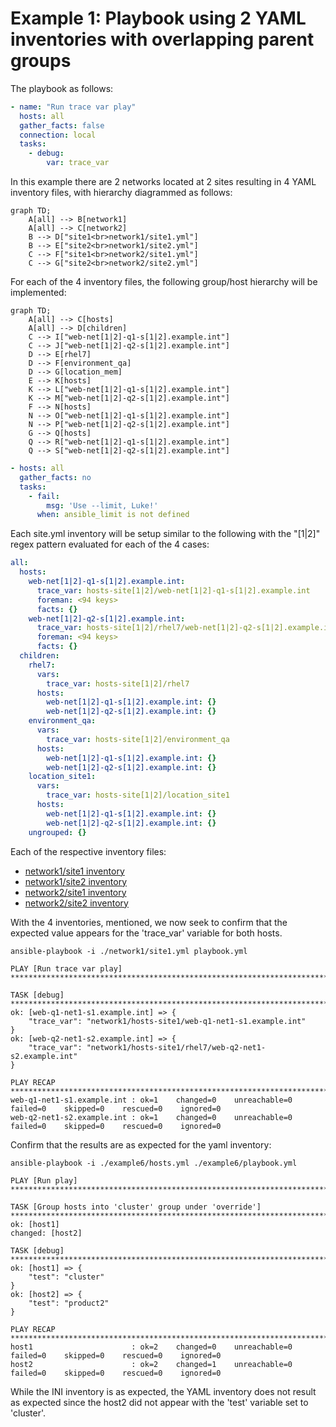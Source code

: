 
# Example 1: Playbook using 2 YAML inventories with overlapping parent groups  

The playbook as follows:

```yaml
- name: "Run trace var play"
  hosts: all
  gather_facts: false
  connection: local
  tasks:
    - debug:
        var: trace_var
```

In this example there are 2 networks located at 2 sites resulting in 4 YAML inventory files, with hierarchy diagrammed as follows:

```mermaid
graph TD;
    A[all] --> B[network1]
    A[all] --> C[network2]
    B --> D["site1<br>network1/site1.yml"]
    B --> E["site2<br>network1/site2.yml"]
    C --> F["site1<br>network2/site1.yml"]
    C --> G["site2<br>network2/site2.yml"]
```


For each of the 4 inventory files, the following group/host hierarchy will be implemented:

```mermaid
graph TD;
    A[all] --> C[hosts]
    A[all] --> D[children]
    C --> I["web-net[1|2]-q1-s[1|2].example.int"]
    C --> J["web-net[1|2]-q2-s[1|2].example.int"]
    D --> E[rhel7]
    D --> F[environment_qa]
    D --> G[location_mem]
    E --> K[hosts]
    K --> L["web-net[1|2]-q1-s[1|2].example.int"]
    K --> M["web-net[1|2]-q2-s[1|2].example.int"]
    F --> N[hosts]
    N --> O["web-net[1|2]-q1-s[1|2].example.int"]
    N --> P["web-net[1|2]-q2-s[1|2].example.int"]
    G --> Q[hosts]
    Q --> R["web-net[1|2]-q1-s[1|2].example.int"]
    Q --> S["web-net[1|2]-q2-s[1|2].example.int"]
```

```yaml
- hosts: all
  gather_facts: no
  tasks:
    - fail:
        msg: 'Use --limit, Luke!'
      when: ansible_limit is not defined
```


Each site.yml inventory will be setup similar to the following with the "[1|2]" regex pattern evaluated for each of the 4 cases:

```yaml
all:
  hosts:
    web-net[1|2]-q1-s[1|2].example.int:
      trace_var: hosts-site[1|2]/web-net[1|2]-q1-s[1|2].example.int
      foreman: <94 keys>
      facts: {}
    web-net[1|2]-q2-s[1|2].example.int:
      trace_var: hosts-site[1|2]/rhel7/web-net[1|2]-q2-s[1|2].example.int
      foreman: <94 keys>
      facts: {}
  children:
    rhel7:
      vars:
        trace_var: hosts-site[1|2]/rhel7
      hosts:
        web-net[1|2]-q1-s[1|2].example.int: {}
        web-net[1|2]-q2-s[1|2].example.int: {}
    environment_qa:
      vars:
        trace_var: hosts-site[1|2]/environment_qa
      hosts:
        web-net[1|2]-q1-s[1|2].example.int: {}
        web-net[1|2]-q2-s[1|2].example.int: {}
    location_site1:
      vars:
        trace_var: hosts-site[1|2]/location_site1
      hosts:
        web-net[1|2]-q1-s[1|2].example.int: {}
        web-net[1|2]-q2-s[1|2].example.int: {}
    ungrouped: {}

```

Each of the respective inventory files:

* [network1/site1 inventory](./network1/site1.yml)
* [network1/site2 inventory](./network1/site2.yml)
* [network2/site1 inventory](./network2/site1.yml)
* [network2/site2 inventory](./network2/site2.yml)


With the 4 inventories, mentioned, we now seek to confirm that the expected value appears for the 'trace_var' variable for both hosts.

```output
ansible-playbook -i ./network1/site1.yml playbook.yml

PLAY [Run trace var play] ************************************************************************************************************************************************************************************************************************************************

TASK [debug] *************************************************************************************************************************************************************************************************************************************************************
ok: [web-q1-net1-s1.example.int] => {
    "trace_var": "network1/hosts-site1/web-q1-net1-s1.example.int"
}
ok: [web-q2-net1-s2.example.int] => {
    "trace_var": "network1/hosts-site1/rhel7/web-q2-net1-s2.example.int"
}

PLAY RECAP ***************************************************************************************************************************************************************************************************************************************************************
web-q1-net1-s1.example.int : ok=1    changed=0    unreachable=0    failed=0    skipped=0    rescued=0    ignored=0   
web-q2-net1-s2.example.int : ok=1    changed=0    unreachable=0    failed=0    skipped=0    rescued=0    ignored=0   

```

Confirm that the results are as expected for the yaml inventory:

```output
ansible-playbook -i ./example6/hosts.yml ./example6/playbook.yml 

PLAY [Run play] **********************************************************************************************************************************************************************************************************************************************************

TASK [Group hosts into 'cluster' group under 'override'] *****************************************************************************************************************************************************************************************************************
ok: [host1]
changed: [host2]

TASK [debug] *************************************************************************************************************************************************************************************************************************************************************
ok: [host1] => {
    "test": "cluster"
}
ok: [host2] => {
    "test": "product2"
}

PLAY RECAP ***************************************************************************************************************************************************************************************************************************************************************
host1                      : ok=2    changed=0    unreachable=0    failed=0    skipped=0    rescued=0    ignored=0   
host2                      : ok=2    changed=1    unreachable=0    failed=0    skipped=0    rescued=0    ignored=0   
```

While the INI inventory is as expected, the YAML inventory does not result as expected since the host2 did not appear with the 'test' variable set to 'cluster'.
